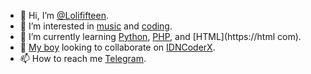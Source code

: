 - 👋 Hi, I’m [@Lolififteen](https://github.com/Lolififteen).
- 👀 I’m interested in [music](https://m.soundcloud.com) and [coding](https://w3schools.com).
- 🌱 I’m currently learning [Python](https://python.org), [PHP](https://php.net), and [HTML](https://html com).
- 💞️ [My boy](https://github.com/zYxDevs) looking to collaborate on [IDNCoderX](https://github.com/IDN-C-X).
- 📫 How to reach me [Telegram](https://t.me/WD_Chitra).

<!---
Lolififteen/Lolififteen is a ✨ special ✨ repository because its `README.md` (this file) appears on your GitHub profile.
You can click the Preview link to take a look at your changes.
--->
